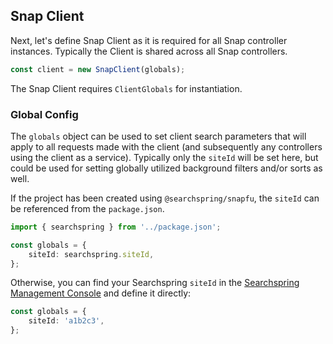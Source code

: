 ## Snap Client
Next, let's define Snap Client as it is required for all Snap controller instances. Typically the Client is shared across all Snap controllers.

```typescript
const client = new SnapClient(globals);
```

The Snap Client requires `ClientGlobals` for instantiation.

### Global Config
The `globals` object can be used to set client search parameters that will apply to all requests made with the client (and subsequently any controllers using the client as a service). Typically only the `siteId` will be set here, but could be used for setting globally utilized background filters and/or sorts as well.

If the project has been created using `@searchspring/snapfu`, the `siteId` can be referenced from the `package.json`.

```typescript
import { searchspring } from '../package.json';

const globals = {
	siteId: searchspring.siteId,
};
```

Otherwise, you can find your Searchspring `siteId` in the [Searchspring Management Console](https://manage.searchspring.net) and define it directly:

```typescript
const globals = {
	siteId: 'a1b2c3',
};
```
